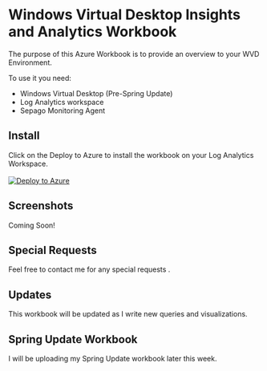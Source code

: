 # Windows Virtual Desktop Insights and Analytics Workbook 

The purpose of this Azure Workbook is to provide an overview to your WVD Environment. 

To use it you need:
- Windows Virtual Desktop (Pre-Spring Update)
- Log Analytics workspace
- Sepago Monitoring Agent


## Install
Click on the Deploy to Azure to install the workbook on your Log Analytics Workspace.
<br> <br>
[![Deploy to Azure](https://aka.ms/deploytoazurebutton)]((https://aka.ms/deploytoazurebutton)]https://portal.azure.com/#create/Microsoft.Template/uri/https%3A%2F%2Fraw.githubusercontent.com%2Fml58158%2FWVDAnalytics%2Fmaster%2Fazuredeploy.json)


## Screenshots

Coming Soon!

## Special Requests

Feel free to contact me for any special requests .

## Updates

This workbook will be updated as I write new queries and visualizations.


## Spring Update Workbook

I will be uploading my Spring Update workbook later this week.
